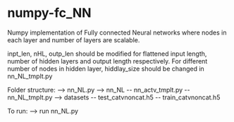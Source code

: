 # numpy-fc_NN
Numpy implementation of Fully connected Neural networks where nodes in each layer and number of layers are scalable.

inpt_len, nHL, outp_len should be modified for flattened input length, number of hidden layers and output length respectively. 
For different number of nodes in hidden layer, hiddlay_size should be changed in nn_NL_tmplt.py

Folder structure:
--> nn_NL.py
--> nn_NL
	-- nn_actv_tmplt.py
	-- nn_NL_tmplt.py
--> datasets
	-- test_catvnoncat.h5
	-- train_catvnoncat.h5
	
To run:
--> run nn_NL.py
